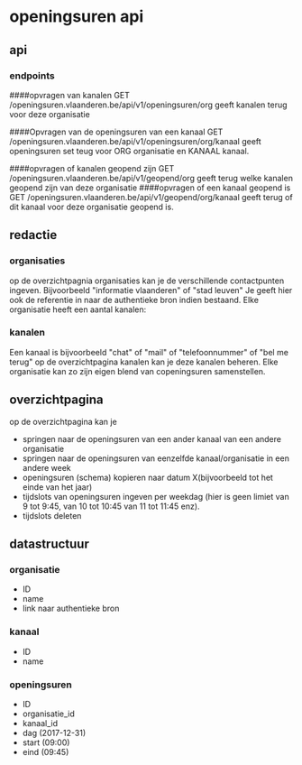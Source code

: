 # openingsuren api

## api

### endpoints

####opvragen van kanalen
GET /openingsuren.vlaanderen.be/api/v1/openingsuren/org
geeft kanalen terug voor deze organisatie

####Opvragen van de openingsuren van een kanaal
GET /openingsuren.vlaanderen.be/api/v1/openingsuren/org/kanaal
geeft openingsuren set teug voor ORG organisatie en KANAAL kanaal.

####opvragen of kanalen geopend zijn
GET /openingsuren.vlaanderen.be/api/v1/geopend/org
geeft terug welke kanalen geopend zijn van deze organisatie
####opvragen of een kanaal geopend is
GET /openingsuren.vlaanderen.be/api/v1/geopend/org/kanaal
geeft terug of dit kanaal voor deze organisatie geopend is.


## redactie

### organisaties
op de overzichtpagnia organisaties kan je de verschillende contactpunten ingeven.
Bijvoorbeeld "informatie vlaanderen" of "stad leuven"
Je geeft hier ook de referentie in naar de authentieke bron indien bestaand.
Elke organisatie heeft een aantal kanalen:

### kanalen
Een kanaal is bijvoorbeeld "chat" of "mail" of "telefoonnummer" of "bel me terug"
op de overzichtpagina kanalen kan je deze kanalen beheren.
Elke organisatie kan zo zijn eigen blend van copeningsuren samenstellen.


## overzichtpagina

op de overzichtpagina kan je
- springen naar de openingsuren van een ander kanaal van een andere organisatie
- springen naar de openingsuren van eenzelfde kanaal/organisatie in een andere week
- openingsuren (schema) kopieren naar datum X(bijvoorbeeld tot het einde van het jaar)
- tijdslots van openingsuren ingeven per weekdag  (hier is geen limiet van 9 tot 9:45, van 10 tot 10:45 van 11 tot 11:45 enz).
- tijdslots deleten


## datastructuur

### organisatie

- ID
- name
- link naar authentieke bron

### kanaal

- ID
- name

### openingsuren

- ID
- organisatie_id
- kanaal_id
- dag (2017-12-31)
- start (09:00)
- eind (09:45)
